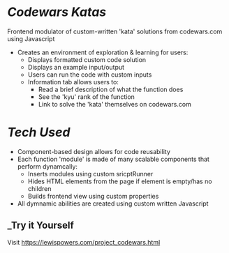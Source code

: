 # ___Codewars Katas___
Frontend modulator of custom-written 'kata' solutions from codewars.com using Javascript

- Creates an environment of exploration & learning for users:
  - Displays formatted custom code solution
  - Displays an example input/output
  - Users can run the code with custom inputs
  - Information tab allows users to:
    - Read a brief description of what the function does
    - See the 'kyu' rank of the function
    - Link to solve the 'kata' themselves on codewars.com

# ___Tech Used___

- Component-based design allows for code reusability
- Each function 'module' is made of many scalable components that perform dynamcally:
  - Inserts modules using custom sricptRunner
  - Hides HTML elements from the page if element is empty/has no children
  - Builds frontend view using custom properties
- All dymnamic abilities are created using custom written Javascript

## ___Try it Yourself__

Visit https://lewispowers.com/project_codewars.html

